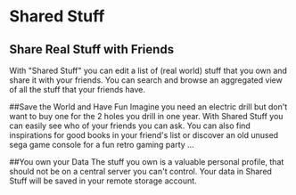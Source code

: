 # Shared Stuff
## Share Real Stuff with Friends
With "Shared Stuff" you can edit a list of (real world) stuff that you own and share it with your friends. You can search and browse an aggregated view of all the stuff that your friends have.

##Save the World and Have Fun
Imagine you need an electric drill but don't want to buy one for the 2 holes you drill in one year. With Shared Stuff you can easily see who of your friends you can ask. You can also find inspirations for good books in your friend's list or discover an old unused sega game console for a fun retro gaming party ...

##You own your Data
The stuff you own is a valuable personal profile, that should not be on a central server you can't control. Your data in Shared Stuff will be saved in your remote storage account.
